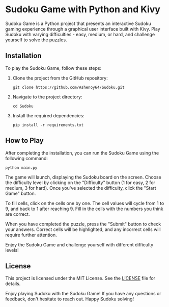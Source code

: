 # Sudoku Game with Python and Kivy


Sudoku Game is a Python project that presents an interactive Sudoku gaming experience through a graphical user interface built with Kivy. Play Sudoku with varying difficulties - easy, medium, or hard, and challenge yourself to solve the puzzles.

## Installation

To play the Sudoku Game, follow these steps:

1. Clone the project from the GitHub repository:

   ```
   git clone https://github.com/Ashenoy64/Sudoku.git
   ```

2. Navigate to the project directory:

   ```
   cd Sudoku
   ```

3. Install the required dependencies:

   ```
   pip install -r requirements.txt
   ```

## How to Play

After completing the installation, you can run the Sudoku Game using the following command:

```
python main.py
```

The game will launch, displaying the Sudoku board on the screen. Choose the difficulty level by clicking on the "Difficulty" button (1 for easy, 2 for medium, 3 for hard). Once you've selected the difficulty, click the "Start Game" button.

To fill cells, click on the cells one by one. The cell values will cycle from 1 to 9, and back to 1 after reaching 9. Fill in the cells with the numbers you think are correct.

When you have completed the puzzle, press the "Submit" button to check your answers. Correct cells will be highlighted, and any incorrect cells will require further attention.

Enjoy the Sudoku Game and challenge yourself with different difficulty levels!



## License

This project is licensed under the MIT License. See the [LICENSE](LICENSE) file for details.

Enjoy playing Sudoku with the Sudoku Game! If you have any questions or feedback, don't hesitate to reach out. Happy Sudoku solving!